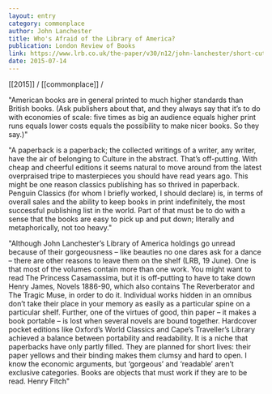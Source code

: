 ```yaml
---
layout: entry
category: commonplace
author: John Lanchester
title: Who's Afraid of the Library of America?
publication: London Review of Books
link: https://www.lrb.co.uk/the-paper/v30/n12/john-lanchester/short-cuts
date: 2015-07-14
---
```


[[2015]] / [[commonplace]] / 

"American books are in general printed to much higher standards than British books. (Ask publishers about that, and they always say that it’s to do with economies of scale: five times as big an audience equals higher print runs equals lower costs equals the possibility to make nicer books. So they say.)"

"A paperback is a paperback; the collected writings of a writer, any writer, have the air of belonging to Culture in the abstract. That’s off-putting. With cheap and cheerful editions it seems natural to move around from the latest overpraised tripe to masterpieces you should have read years ago. This might be one reason classics publishing has so thrived in paperback. Penguin Classics (for whom I briefly worked, I should declare) is, in terms of overall sales and the ability to keep books in print indefinitely, the most successful publishing list in the world. Part of that must be to do with a sense that the books are easy to pick up and put down; literally and metaphorically, not too heavy."

"Although John Lanchester’s Library of America holdings go unread because of their gorgeousness – like beauties no one dares ask for a dance – there are other reasons to leave them on the shelf (LRB, 19 June). One is that most of the volumes contain more than one work. You might want to read The Princess Casamassima, but it is off-putting to have to take down Henry James, Novels 1886-90, which also contains The Reverberator and The Tragic Muse, in order to do it. Individual works hidden in an omnibus don’t take their place in your memory as easily as a particular spine on a particular shelf. Further, one of the virtues of good, thin paper – it makes a book portable – is lost when several novels are bound together. Hardcover pocket editions like Oxford’s World Classics and Cape’s Traveller’s Library achieved a balance between portability and readability. It is a niche that paperbacks have only partly filled. They are planned for short lives: their paper yellows and their binding makes them clumsy and hard to open. I know the economic arguments, but ‘gorgeous’ and ‘readable’ aren’t exclusive categories. Books are objects that must work if they are to be read. Henry Fitch"
